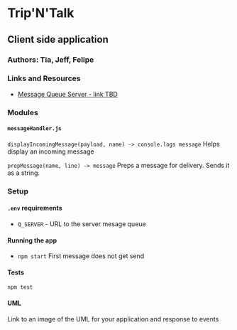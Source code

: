 # Trip'N'Talk

## Client side application

### Authors: Tia, Jeff, Felipe

### Links and Resources
* [Message Queue Server - link TBD](http://xyz.com)

### Modules
#### `messageHandler.js`

`displayIncomingMessage(payload, name) -> console.logs message`
Helps display an incoming message

`prepMessage(name, line) -> message`
Preps a message for delivery. Sends it as a string.

### Setup
#### `.env` requirements
* `Q_SERVER` - URL to the server mesage queue

#### Running the app
* `npm start`
First message does not get send
  
#### Tests
`npm test`

#### UML
Link to an image of the UML for your application and response to events